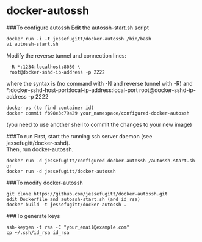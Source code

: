 # docker-autossh

###To configure autossh
Edit the autossh-start.sh script
```
docker run -i -t jessefugitt/docker-autossh /bin/bash
vi autossh-start.sh
```
Modify the reverse tunnel and connection lines:
```
 -R *:1234:localhost:8080 \
 root@docker-sshd-ip-address -p 2222
```
where the syntax is (no command with -N and reverse tunnel with -R) and *:docker-sshd-host-port:local-ip-address:local-port root@docker-sshd-ip-address -p 2222

```
docker ps (to find container id)
docker commit fb98e3c79a29 your_namespace/configured-docker-autossh
```
(you need to use another shell to commit the changes to your new image)

###To run
First, start the running ssh server daemon (see jessefugitt/docker-sshd).  
Then, run docker-autossh.
```
docker run -d jessefugitt/configured-docker-autossh /autossh-start.sh
or
docker run -d jessefugitt/docker-autossh
```

###To modify docker-autossh
```
git clone https://github.com/jessefugitt/docker-autossh.git
edit Dockerfile and autossh-start.sh (and id_rsa)
docker build -t jessefugitt/docker-autossh .
```

###To generate keys
```
ssh-keygen -t rsa -C "your_email@example.com"
cp ~/.ssh/id_rsa id_rsa
```
